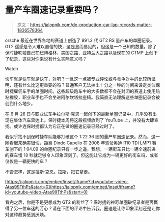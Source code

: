 # 量产车圈速记录重要吗？

> 原文：<https://jalopnik.com/do-production-car-lap-records-matter-1836578364>

orsche 最近在世界各地的赛道上创造了 991.2 代 GT2 RS 量产车的单圈记录。GT2 遥感是令人难以置信的快，这是显而易见的，但这是一个已知的数量。除了保时捷吹嘘自己在纽博格林、美国之路、亚特兰大之路以及现在的 CTMP 上创下了纪录，这些对你来说有什么实际意义吗？

Watch

快车就是快车就是快车，对吧？一旦这一点被专业评论或与竞争对手的比较所证明，还有什么比这更重要的吗？普通客户无法抽出十分之一秒的时间来设定类似保时捷雇佣车手的单圈时间。这些超级跑车中的大多数都不会在封闭的赛道上使用热粘橡胶，职业车手也不会坐进阿尔坎塔拉座椅。我简直无法理解这些单圈记录会被创到什么地步。

在 6 月 26 日与职业试车手拉尔斯·克恩一起创下的最新单圈记录中，几乎没有出现在集体汽车雷达上。保时捷本周将这段视频放到了 YouTube 上，并没有大肆宣扬。或许连保时捷都认为它正在做的圈速记录已经过时了。

我似乎找不到保时捷车队能够打破这个 1:22.36 圈的量产车圈速记录。然而，这一圈看起来确实很快，距离 Dindo Capello 在 2008 年驾驶奥迪 R10 TDI LMP1 赛车创下的 1:04.09 的单圈纪录只有一步之遥。我想，一辆街车只比一辆全速前进的赛车慢 18 秒就足够令人印象深刻了。但这能让它成为一辆更好的街车吗，或者仅仅是一辆更快的车？

不管怎样，这是拉斯·克恩。拉斯，把它拿走。

 [https://jalopnik.com/embed/inset/iframe?id=youtube-video-Atas99TthPs&start=0](https://jalopnik.com/embed/inset/iframe?id=youtube-video-Atas99TthPs&start=0) 

看完之后，你是不是更想成为 GT2 的粉丝了？保时捷的神奇单圈破纪录者是否赢得了另一位车迷的芳心？请在下面的评论中告诉我，圈速是让你印象深刻还是让你对这种趋势感到厌烦。